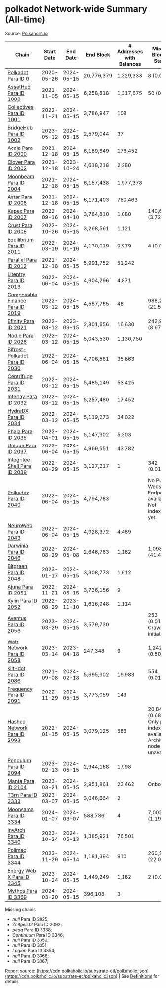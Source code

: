 # polkadot Network-wide Summary (All-time)

Source: [Polkaholic.io](https://polkaholic.io)


| Chain            | Start Date | End Date | End Block | # Addresses with Balances | Missing Blocks / Status |
| ---------------- | ---------- | ---------| --------- | ------------------------- | ----------------------- |
| [Polkadot Para ID 0](/polkadot/0-polkadot) | 2020-05-26 | 2024-05-15 | 20,776,379 |  1,329,333 | 8 (0.00%)  |
| [AssetHub Para ID 1000](/polkadot/1000-assethub) | 2021-11-05 | 2024-05-15 | 6,258,818 |  1,317,675 | 50 (0.00%)  |
| [Collectives Para ID 1001](/polkadot/1001-collectives) | 2022-11-21 | 2024-05-15 | 3,786,947 |  108 |    |
| [BridgeHub Para ID 1002](/polkadot/1002-bridgehub) | 2023-05-12 | 2024-05-15 | 2,579,044 |  37 |    |
| [Acala Para ID 2000](/polkadot/2000-acala) | 2021-12-18 | 2024-05-15 | 6,189,649 |  176,452 |    |
| [Clover Para ID 2002](/polkadot/2002-clover) | 2021-12-18 | 2023-10-24 | 4,618,218 |  2,280 |    |
| [Moonbeam Para ID 2004](/polkadot/2004-moonbeam) | 2021-12-18 | 2024-05-15 | 6,157,438 |  1,977,378 |    |
| [Astar Para ID 2006](/polkadot/2006-astar) | 2021-12-18 | 2024-05-15 | 6,171,403 |  780,463 |    |
| [Kapex Para ID 2007](/polkadot/2007-kapex) | 2022-09-16 | 2024-04-10 | 3,784,810 |  1,080 | 140,668 (3.72%)  |
| [Crust Para ID 2008](/polkadot/2008-crust) | 2022-10-26 | 2024-05-15 | 3,268,561 |  1,121 |    |
| [Equilibrium Para ID 2011](/polkadot/2011-equilibrium) | 2022-03-19 | 2024-01-16 | 4,130,019 |  9,979 | 4 (0.00%)  |
| [Parallel Para ID 2012](/polkadot/2012-parallel) | 2021-12-18 | 2024-05-15 | 5,991,752 |  51,242 |    |
| [Litentry Para ID 2013](/polkadot/2013-litentry) | 2022-06-04 | 2024-05-15 | 4,904,296 |  4,871 |    |
| [Composable Finance Para ID 2019](/polkadot/2019-composable) | 2022-03-12 | 2024-05-15 | 4,587,765 |  46 | 988,229 (21.54%)  |
| [Efinity Para ID 2021](/polkadot/2021-efinity) | 2022-03-12 | 2023-09-15 | 2,801,656 |  16,630 | 242,949 (8.67%)  |
| [Nodle Para ID 2026](/polkadot/2026-nodle) | 2022-03-12 | 2024-05-15 | 5,043,530 |  1,130,750 |    |
| [Bifrost-Polkadot Para ID 2030](/polkadot/2030-bifrost) | 2022-06-04 | 2024-05-15 | 4,706,581 |  35,863 |    |
| [Centrifuge Para ID 2031](/polkadot/2031-centrifuge) | 2022-03-12 | 2024-05-15 | 5,485,149 |  53,425 |    |
| [Interlay Para ID 2032](/polkadot/2032-interlay) | 2022-03-12 | 2024-05-15 | 5,257,480 |  17,452 |    |
| [HydraDX Para ID 2034](/polkadot/2034-hydradx) | 2022-03-12 | 2024-05-15 | 5,119,273 |  34,022 |    |
| [Phala Para ID 2035](/polkadot/2035-phala) | 2022-04-01 | 2024-05-15 | 5,147,902 |  5,303 |    |
| [Unique Para ID 2037](/polkadot/2037-unique) | 2022-06-04 | 2024-05-15 | 4,969,551 |  43,782 |    |
| [Integritee Shell Para ID 2039](/polkadot/2039-integritee) | 2022-08-29 | 2024-05-15 | 3,127,217 |  1 | 342 (0.01%)  |
| [Polkadex Para ID 2040](/polkadot/2040-polkadex) | 2022-06-04 | 2024-05-15 | 4,794,783 |   |   No Public Websocket Endpoint available: Not indexing yet. |
| [NeuroWeb Para ID 2043](/polkadot/2043-neuroweb) | 2022-06-04 | 2024-05-15 | 4,928,372 |  4,489 |    |
| [Darwinia Para ID 2046](/polkadot/2046-darwinia) | 2022-08-29 | 2024-05-08 | 2,646,763 |  1,162 | 1,098,047 (41.49%)  |
| [Bitgreen Para ID 2048](/polkadot/2048-bitgreen) | 2023-01-17 | 2024-05-15 | 3,308,773 |  1,612 |    |
| [Ajuna Para ID 2051](/polkadot/2051-ajuna) | 2022-11-21 | 2024-05-15 | 3,736,156 |  9 |    |
| [Kylin Para ID 2052](/polkadot/2052-kylin) | 2022-08-29 | 2023-11-10 | 1,616,948 |  1,114 |    |
| [Aventus Para ID 2056](/polkadot/2056-aventus) | 2023-03-29 | 2024-05-15 | 3,579,730 |   | 253 (0.01%) Crawling initiated |
| [Watr Network Para ID 2058](/polkadot/2058-watr) | 2023-03-14 | 2023-04-18 | 247,348 |  9 | 1,242 (0.50%)  |
| [kilt-dot Para ID 2086](/polkadot/2086-kilt) | 2021-09-08 | 2024-02-18 | 5,695,902 |  19,983 | 554 (0.01%)  |
| [Frequency Para ID 2091](/polkadot/2091-frequency) | 2022-11-29 | 2024-05-15 | 3,773,059 |  143 |    |
| [Hashed Network Para ID 2093](/polkadot/2093-hashed) | 2022-01-15 | 2024-05-15 | 3,079,125 |  586 | 20,845 (0.68%) Only partial index available: Archive node unavailable |
| [Pendulum Para ID 2094](/polkadot/2094-pendulum) | 2023-02-13 | 2024-05-15 | 2,944,168 |  1,998 |    |
| [Manta Para ID 2104](/polkadot/2104-manta) | 2023-03-21 | 2024-05-15 | 2,951,861 |  23,462 |   Onboarding |
| [T3rn Para ID 3333](/polkadot/3333-t3rn) | 2023-03-07 | 2024-05-15 | 3,046,664 |  2 |    |
| [Moonsama Para ID 3334](/polkadot/3334-moonsama) | 2024-01-07 | 2024-03-07 | 588,786 |  4 | 7,005 (1.19%)  |
| [InvArch Para ID 3340](/polkadot/3340-invarch) | 2023-10-24 | 2024-05-13 | 1,385,921 |  76,501 |    |
| [Polimec Para ID 3344](/polkadot/3344-polimec) | 2023-11-29 | 2024-05-14 | 1,181,394 |  910 | 260,228 (22.03%)  |
| [Energy Web X Para ID 3345](/polkadot/3345-energywebx) | 2023-10-24 | 2024-05-15 | 1,449,249 |  1,162 | 2 (0.00%)  |
| [Mythos Para ID 3369](/polkadot/3369-mythos) | 2024-03-20 | 2024-05-15 | 396,108 |  3 |    |

Missing chains


* *null* Para ID 2025; 
* *Zeitgeist2* Para ID 2092; 
* *peaq* Para ID 3338; 
* *Continuum* Para ID 3346; 
* *null* Para ID 3350; 
* *null* Para ID 3351; 
* *Logion* Para ID 3354; 
* *null* Para ID 3366; 
* *null* Para ID 3367; 

Report source: [https://cdn.polkaholic.io/substrate-etl/polkaholic.json](https://cdn.polkaholic.io/substrate-etl/polkaholic.json) | See [Definitions](/DEFINITIONS.md) for details
